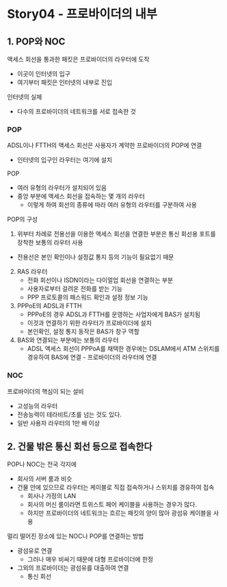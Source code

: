 # Story04 - 프로바이더의 내부
## 1. POP와 NOC
액세스 회선을 통과한 패킷은 프로바이더의 라우터에 도착
* 이곳이 인터넷의 입구
* 여기부터 패킷은 인터넷의 내부로 진입

인터넷의 실체
* 다수의 프로바이더의 네트워크를 서로 접속한 것

### POP
ADSL이나 FTTH의 액세스 회선은 사용자가 계약한 프로바이더의 POP에 연결
* 인터넷의 입구인 라우터는 여기에 설치

POP
* 여러 유형의 라우터가 설치되어 있음
* 중앙 부분에 액세스 회선을 접속하는 몇 개의 라우터
  * 이렇게 하여 회선의 종류에 따라 여러 유형의 라우터를 구분하여 사용

POP의 구성
1. 위부터 차례로 전용선을 이용한 액세스 회선을 연결한 부분은 통신 회선용 포트를 장착한 보통의 라우터 사용
  * 전용선은 본인 확인이나 설정값 통지 등의 기능이 필요없기 때문
2. RAS 라우터
   * 전화 회선이나 ISDN이라는 다이얼업 회선을 연결하는 부분
   * 사용자로부터 걸려온 전화를 받는 기능
   * PPP 프로토콜의 패스워드 확인과 설정 정보 기능
3. PPPoE의 ADSL과 FTTH
   * PPPoE의 경우 ADSL과 FTTH를 운영하는 사업자에게 BAS가 설치됨
   * 이것과 연결하기 위한 라우터가 프로바이더에 설치
   * 본인확인, 설정 통지 동작은 BAS가 창구 역할
4. BAS와 연결되는 부분에는 보통의 라우터
   * ADSL 액세스 회선이 PPPoA를 채택한 경우에는 DSLAM에서 ATM 스위치를 경유하여 BAS에 연결 - 프로바이더의 라우터에 연결

### NOC
프로바이더의 핵심이 되는 설비
* 고성능의 라우터
* 전송능력이 테라비트/초를 넘는 것도 있다.
* 일반 사용자 라우터의 1만 배 이상

## 2. 건물 밖은 통신 회선 등으로 접속한다
POP나 NOC는 전국 각지에
* 회사의 서버 룸과 비슷
* 건물 안에 있으므로 라우터는 케이블로 직접 접속하거나 스위치를 경유하여 접속
  * 회사나 가정의 LAN
  * 회사의 머신 룸이라면 트위스트 페어 케이블을 사용하는 경우가 많다.
  * 하지만 프로바이더의 네트워크는 흐르는 패킷의 양이 많아 광섬유 케이블을 사용

멀리 떨어진 장소에 있는 NOC나 POP를 연결하는 방법
* 광섬유로 연결
  * 그러나 매우 비싸기 때문에 대형 프로바이더에 한정
* 그외의 프로바이더는 광섬유를 대출하여 연결
  * 통신 회선